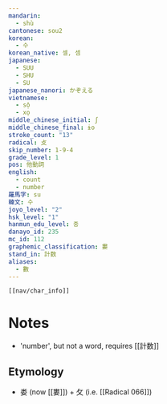 ```yaml
---
mandarin:
  - shù
cantonese: sou2
korean:
  - 수
korean_native: 셀, 셈
japanese:
  - SUU
  - SHU
  - SU
japanese_nanori: かぞえる
vietnamese:
  - sộ
  - xọ
middle_chinese_initial: ʃ
middle_chinese_final: ɨo
stroke_count: "13"
radical: 攴
skip_number: 1-9-4
grade_level: 1
pos: 他動詞
english:
  - count
  - number
羅馬字: su
韓文: 수
joyo_level: "2"
hsk_level: "1"
hanmun_edu_level: 중
danayo_id: 235
mc_id: 112
graphemic_classification: 婁
stand_in: 計数
aliases:
  - 數
---
```

```meta-bind-embed
[[nav/char_info]]
```

# Notes
- 'number', but not a word, requires [[計数]]
## Etymology
- 娄 (now [[婁]]) + 攵 (i.e. [[Radical 066]])

